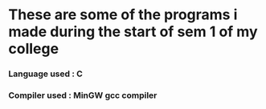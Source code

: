 # These are some of the programs i made during the start of sem 1 of my college

### Language used : C
### Compiler used : MinGW gcc compiler
